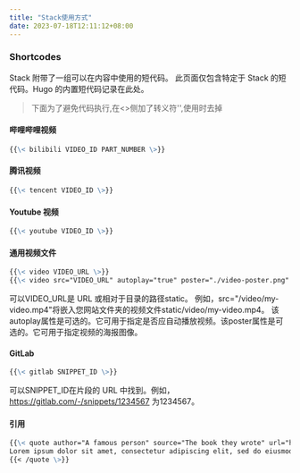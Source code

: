 ```yaml
---
title: "Stack使用方式"
date: 2023-07-18T12:11:12+08:00
---
```


### Shortcodes
Stack 附带了一组可以在内容中使用的短代码。
此页面仅包含特定于 Stack 的短代码。Hugo 的内置短代码记录在此处。
> 下面为了避免代码执行,在<>侧加了转义符'\',使用时去掉

#### 哔哩哔哩视频
```markdown
{{\< bilibili VIDEO_ID PART_NUMBER \>}}
```

#### 腾讯视频
```markdown
{{\< tencent VIDEO_ID \>}}
```

#### Youtube 视频
```markdown
{{\< youtube VIDEO_ID \>}}
```

#### 通用视频文件
```markdown
{{\< video VIDEO_URL \>}}
{{\< video src="VIDEO_URL" autoplay="true" poster="./video-poster.png" \>}}
```
可以VIDEO_URL是 URL 或相对于目录的路径static。
例如，src="/video/my-video.mp4"将嵌入您网站文件夹的视频文件static/video/my-video.mp4。
该autoplay属性是可选的。它可用于指定是否应自动播放视频。该poster属性是可选的。它可用于指定视频的海报图像。

#### GitLab
```markdown
{{\< gitlab SNIPPET_ID \>}}
```
可以SNIPPET_ID在片段的 URL 中找到。例如，https://gitlab.com/-/snippets/1234567 为1234567。

#### 引用
```markdown
{{\< quote author="A famous person" source="The book they wrote" url="https://en.wikipedia.org/wiki/Book">}}
Lorem ipsum dolor sit amet, consectetur adipiscing elit, sed do eiusmod tempor incididunt ut labore et dolore magna aliqua. Ut enim ad minim veniam, quis nostrud exercitation ullamco laboris nisi ut aliquip ex ea commodo consequat. Duis aute irure dolor in reprehenderit in voluptate velit esse cillum dolore eu fugiat nulla pariatur. Excepteur sint occaecat cupidatat non proident, sunt in culpa qui officia deserunt mollit anim id est laborum.
{{< /quote \>}}
```
